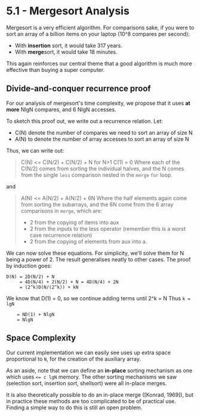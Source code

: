 # 5.1 - Mergesort Analysis

Mergesort is a very efficient algorithm. For comparisons sake, if you were to sort an array of a billion items on your laptop (10^8 compares per second):
* With **insertion** sort, it would take 317 years.
* With **merge**sort, it would take 18 minutes.

This again reinforces our central theme that a good algorithm is much more effective than buying a super computer.

## Divide-and-conquer recurrence proof

For our analysis of mergesort's time complexity, we propose that it uses **at more** NlgN compares, and 6 NlgN accesses.

To sketch this proof out, we write out a recurrence relation. Let:
* C(N) denote the number of compares we need to sort an  array of size N
* A(N) to denote the number of array accesses to sort an  array of size N

Thus, we can write out:

> C(N) <= C(N/2) + C(N/2) + N for N>1
> C(1) = 0 
> Where each of the C(N/2) comes from sorting the individual halves, and the N comes from the single `less` comparison nested in the `merge` `for` loop.
> 
and
> A(N) <= A(N/2) + A(N/2) + 6N
> Where the half elements again come from sorting the subarrays, and the 6N come from the 6 array comparisons in `merge`, which are:
> * 2 from the copying of items into aux
> * 2 from the inputs to the less operator (remember this is a worst case recurrence relation)
> * 2 from the copying of elements from aux into a.
> 

We can now solve these equations. For simplicity, we'll solve them for N being a power of 2. The result generalises neatly to other cases. The proof by induction goes:
```
D(N) = 2D(N/2) + N
     = 4D(N/4) + 2(N/2) + N = 4D(N/4) + 2N
     = (2^k)D(N/(2^k)) + kN
```
We know that D(1) = 0, so we continue adding terms until 2^k = N
Thus `k = lgN`
```
    = ND(1) + NlgN
    = NlgN
```

## Space Complexity

Our current implementation we can easily see uses up extra space proportional to `N`, for the creation of the auxiliary array.

As an aside, note that we can define an **in-place** sorting mechanism as one which uses `<= c lgN` memory. The other sorting mechanisms we saw (selection sort, insertion sort, shellsort) were all in-place merges.

It is also theoretically possible to do an in-place merge ([Konrad, 1969]), but in practice these methods are too complicated to be of practical use. Finding a simple way to do this is still an open problem.